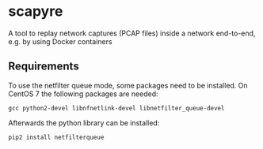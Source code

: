 # scapyre

A tool to replay network captures (PCAP files) inside a network end-to-end, e.g. by using Docker containers

## Requirements

To use the netfilter queue mode, some packages need to be installed.
On CentOS 7 the following packages are needed:

`gcc python2-devel libnfnetlink-devel libnetfilter_queue-devel`

Afterwards the python library can be installed:

`pip2 install netfilterqueue`
